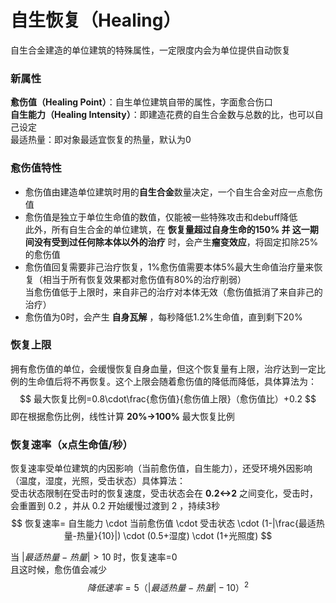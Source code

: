 # 自生恢复（Healing）
自生合金建造的单位建筑的特殊属性，一定限度内会为单位提供自动恢复
### 新属性
**愈伤值（Healing Point）**：自生单位建筑自带的属性，字面愈合伤口   
**自生能力（Healing Intensity）**：即建造花费的自生合金数与总数的比，也可以自己设定  
最适热量：即对象最适宜恢复的热量，默认为0
### 愈伤值特性
- 愈伤值由建造单位建筑时用的**自生合金**数量决定，一个自生合金对应一点愈伤值 
- 愈伤值是独立于单位生命值的数值，仅能被一些特殊攻击和debuff降低  
此外，所有自生合金的单位建筑，在 **恢复量超过自身生命的150% 并 这一期间没有受到过任何除本体以外的治疗** 时，会产生**瘤变效应**，将固定扣除25%的愈伤值
- 愈伤值回复需要非己治疗恢复，1%愈伤值需要本体5%最大生命值治疗量来恢复（相当于所有恢复效果都对愈伤值有80%的治疗削弱）  
当愈伤值低于上限时，来自非己的治疗对本体无效（愈伤值抵消了来自非己的治疗）
- 愈伤值为0时，会产生 **自身瓦解** ，每秒降低1.2%生命值，直到剩下20%
### 恢复上限
拥有愈伤值的单位，会缓慢恢复自身血量，但这个恢复量有上限，治疗达到一定比例的生命值后将不再恢复。这个上限会随着愈伤值的降低而降低，具体算法为：  
$$
最大恢复比例=0.8\cdot\frac{愈伤值}{愈伤值上限}（愈伤值比）+0.2
$$
即在根据愈伤比例，线性计算 **20%->100%** 最大恢复比例  
### 恢复速率（x点生命值/秒）
恢复速率受单位建筑的内因影响（当前愈伤值，自生能力），还受环境外因影响（温度，湿度，光照，受击状态）具体算法：  
受击状态限制在受击时的恢复速度，受击状态会在 **0.2<->2** 之间变化，受击时，会重置到 0.2 ，并从 0.2 开始缓慢过渡到 2 ，持续3秒  
$$
恢复速率= 自生能力 \cdot 当前愈伤值 \cdot 受击状态 \cdot (1-|\frac{最适热量-热量}{10}|) \cdot (0.5+湿度) \cdot (1+光照度)
$$

当 $|最适热量-热量|>10$ 时，恢复速率=0  
且这时候，愈伤值会减少  
$$
降低速率 = 5（|最适热量-热量|-10）^2
$$



